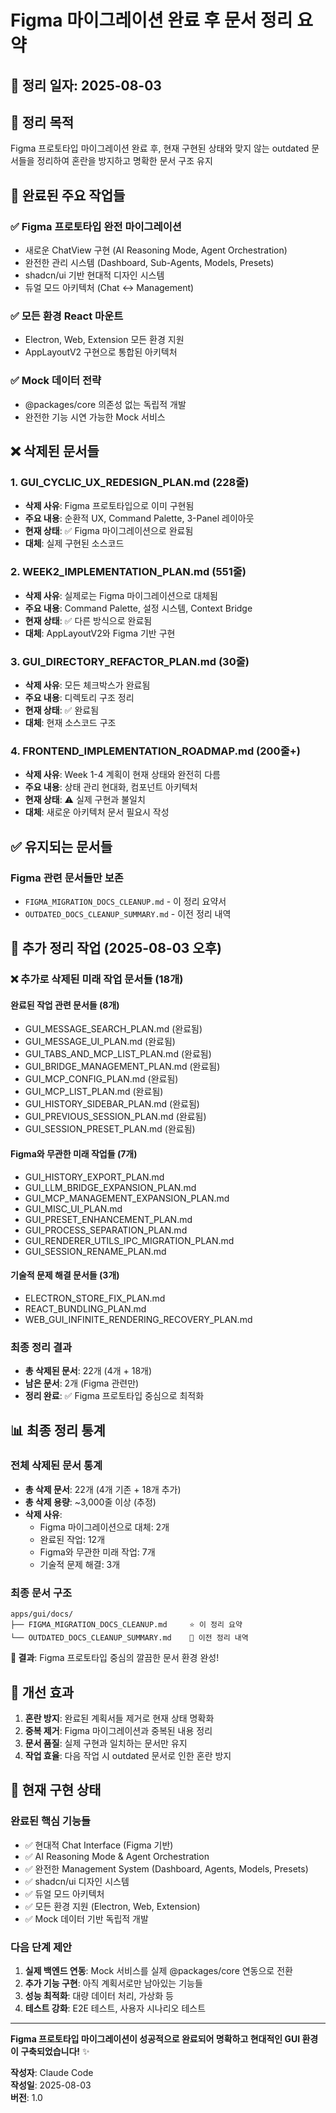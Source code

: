 # Figma 마이그레이션 완료 후 문서 정리 요약

## 📅 **정리 일자**: 2025-08-03

## 🎯 **정리 목적**

Figma 프로토타입 마이그레이션 완료 후, 현재 구현된 상태와 맞지 않는 outdated 문서들을 정리하여 혼란을 방지하고 명확한 문서 구조 유지

## 🚀 **완료된 주요 작업들**

### ✅ **Figma 프로토타입 완전 마이그레이션**

- 새로운 ChatView 구현 (AI Reasoning Mode, Agent Orchestration)
- 완전한 관리 시스템 (Dashboard, Sub-Agents, Models, Presets)
- shadcn/ui 기반 현대적 디자인 시스템
- 듀얼 모드 아키텍처 (Chat ↔ Management)

### ✅ **모든 환경 React 마운트**

- Electron, Web, Extension 모든 환경 지원
- AppLayoutV2 구현으로 통합된 아키텍처

### ✅ **Mock 데이터 전략**

- @packages/core 의존성 없는 독립적 개발
- 완전한 기능 시연 가능한 Mock 서비스

## ❌ **삭제된 문서들**

### **1. GUI_CYCLIC_UX_REDESIGN_PLAN.md** (228줄)

- **삭제 사유**: Figma 프로토타입으로 이미 구현됨
- **주요 내용**: 순환적 UX, Command Palette, 3-Panel 레이아웃
- **현재 상태**: ✅ Figma 마이그레이션으로 완료됨
- **대체**: 실제 구현된 소스코드

### **2. WEEK2_IMPLEMENTATION_PLAN.md** (551줄)

- **삭제 사유**: 실제로는 Figma 마이그레이션으로 대체됨
- **주요 내용**: Command Palette, 설정 시스템, Context Bridge
- **현재 상태**: ✅ 다른 방식으로 완료됨
- **대체**: AppLayoutV2와 Figma 기반 구현

### **3. GUI_DIRECTORY_REFACTOR_PLAN.md** (30줄)

- **삭제 사유**: 모든 체크박스가 완료됨
- **주요 내용**: 디렉토리 구조 정리
- **현재 상태**: ✅ 완료됨
- **대체**: 현재 소스코드 구조

### **4. FRONTEND_IMPLEMENTATION_ROADMAP.md** (200줄+)

- **삭제 사유**: Week 1-4 계획이 현재 상태와 완전히 다름
- **주요 내용**: 상태 관리 현대화, 컴포넌트 아키텍처
- **현재 상태**: ⚠️ 실제 구현과 불일치
- **대체**: 새로운 아키텍처 문서 필요시 작성

## ✅ **유지되는 문서들**

### **Figma 관련 문서들만 보존**

- `FIGMA_MIGRATION_DOCS_CLEANUP.md` - 이 정리 요약서
- `OUTDATED_DOCS_CLEANUP_SUMMARY.md` - 이전 정리 내역

## 🧹 **추가 정리 작업 (2025-08-03 오후)**

### ❌ **추가로 삭제된 미래 작업 문서들 (18개)**

#### **완료된 작업 관련 문서들 (8개)**

- GUI_MESSAGE_SEARCH_PLAN.md (완료됨)
- GUI_MESSAGE_UI_PLAN.md (완료됨)
- GUI_TABS_AND_MCP_LIST_PLAN.md (완료됨)
- GUI_BRIDGE_MANAGEMENT_PLAN.md (완료됨)
- GUI_MCP_CONFIG_PLAN.md (완료됨)
- GUI_MCP_LIST_PLAN.md (완료됨)
- GUI_HISTORY_SIDEBAR_PLAN.md (완료됨)
- GUI_PREVIOUS_SESSION_PLAN.md (완료됨)
- GUI_SESSION_PRESET_PLAN.md (완료됨)

#### **Figma와 무관한 미래 작업들 (7개)**

- GUI_HISTORY_EXPORT_PLAN.md
- GUI_LLM_BRIDGE_EXPANSION_PLAN.md
- GUI_MCP_MANAGEMENT_EXPANSION_PLAN.md
- GUI_MISC_UI_PLAN.md
- GUI_PRESET_ENHANCEMENT_PLAN.md
- GUI_PROCESS_SEPARATION_PLAN.md
- GUI_RENDERER_UTILS_IPC_MIGRATION_PLAN.md
- GUI_SESSION_RENAME_PLAN.md

#### **기술적 문제 해결 문서들 (3개)**

- ELECTRON_STORE_FIX_PLAN.md
- REACT_BUNDLING_PLAN.md
- WEB_GUI_INFINITE_RENDERING_RECOVERY_PLAN.md

### **최종 정리 결과**

- **총 삭제된 문서**: 22개 (4개 + 18개)
- **남은 문서**: 2개 (Figma 관련만)
- **정리 완료**: ✅ Figma 프로토타입 중심으로 최적화

## 📊 **최종 정리 통계**

### **전체 삭제된 문서 통계**

- **총 삭제 문서**: 22개 (4개 기존 + 18개 추가)
- **총 삭제 용량**: ~3,000줄 이상 (추정)
- **삭제 사유**:
  - Figma 마이그레이션으로 대체: 2개
  - 완료된 작업: 12개
  - Figma와 무관한 미래 작업: 7개
  - 기술적 문제 해결: 3개

### **최종 문서 구조**

```
apps/gui/docs/
├── FIGMA_MIGRATION_DOCS_CLEANUP.md     ⭐ 이 정리 요약
└── OUTDATED_DOCS_CLEANUP_SUMMARY.md    📝 이전 정리 내역
```

**🎯 결과**: Figma 프로토타입 중심의 깔끔한 문서 환경 완성!

## 🎯 **개선 효과**

1. **혼란 방지**: 완료된 계획서들 제거로 현재 상태 명확화
2. **중복 제거**: Figma 마이그레이션과 중복된 내용 정리
3. **문서 품질**: 실제 구현과 일치하는 문서만 유지
4. **작업 효율**: 다음 작업 시 outdated 문서로 인한 혼란 방지

## 🚀 **현재 구현 상태**

### **완료된 핵심 기능들**

- ✅ 현대적 Chat Interface (Figma 기반)
- ✅ AI Reasoning Mode & Agent Orchestration
- ✅ 완전한 Management System (Dashboard, Agents, Models, Presets)
- ✅ shadcn/ui 디자인 시스템
- ✅ 듀얼 모드 아키텍처
- ✅ 모든 환경 지원 (Electron, Web, Extension)
- ✅ Mock 데이터 기반 독립적 개발

### **다음 단계 제안**

1. **실제 백엔드 연동**: Mock 서비스를 실제 @packages/core 연동으로 전환
2. **추가 기능 구현**: 아직 계획서로만 남아있는 기능들
3. **성능 최적화**: 대량 데이터 처리, 가상화 등
4. **테스트 강화**: E2E 테스트, 사용자 시나리오 테스트

---

**Figma 프로토타입 마이그레이션이 성공적으로 완료되어 명확하고 현대적인 GUI 환경이 구축되었습니다!** ✨

**작성자**: Claude Code  
**작성일**: 2025-08-03  
**버전**: 1.0
